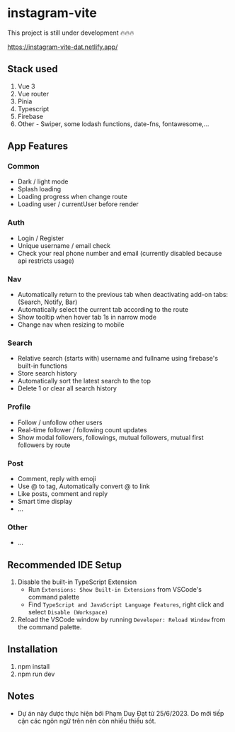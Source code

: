 # instagram-vite

This project is still under development 🔥🔥🔥

https://instagram-vite-dat.netlify.app/

## Stack used

1. Vue 3
2. Vue router
3. Pinia
4. Typescript
5. Firebase
6. Other - Swiper, some lodash functions, date-fns, fontawesome,...

## App Features

### Common

- Dark / light mode
- Splash loading
- Loading progress when change route
- Loading user / currentUser before render

### Auth

- Login / Register
- Unique username / email check
- Check your real phone number and email (currently disabled because api restricts usage)

### Nav

- Automatically return to the previous tab when deactivating add-on tabs: (Search, Notify, Bar)
- Automatically select the current tab according to the route
- Show tooltip when hover tab 1s in narrow mode
- Change nav when resizing to mobile

### Search

- Relative search (starts with) username and fullname using firebase's built-in functions
- Store search history
- Automatically sort the latest search to the top
- Delete 1 or clear all search history

### Profile

- Follow / unfollow other users
- Real-time follower / following count updates
- Show modal followers, followings, mutual followers, mutual first followers by route

### Post

- Comment, reply with emoji
- Use @ to tag, Automatically convert @ to link
- Like posts, comment and reply
- Smart time display
- ...

### Other

- ...

## Recommended IDE Setup

1. Disable the built-in TypeScript Extension
   - Run `Extensions: Show Built-in Extensions` from VSCode's command palette
   - Find `TypeScript and JavaScript Language Features`, right click and select `Disable (Workspace)`
2. Reload the VSCode window by running `Developer: Reload Window` from the command palette.

## Installation

1. npm install
2. npm run dev

## Notes

- Dự án này được thực hiện bởi Phạm Duy Đạt từ 25/6/2023. Do mới tiếp cận các ngôn ngữ trên nên còn nhiều thiếu sót.
